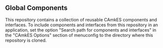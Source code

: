<!--
  Copyright 2017, Data61
  Commonwealth Scientific and Industrial Research Organisation (CSIRO)
  ABN 41 687 119 230.

  This software may be distributed and modified according to the terms of
  the BSD 2-Clause license. Note that NO WARRANTY is provided.
  See "LICENSE_BSD2.txt" for details.

   @TAG(DATA61_BSD)
-->
Global Components
-----------------

This repository contains a collection of reusable CAmkES components and 
interfaces. To include components and interfaces from this repository
in an application, set the option "Search path for components and interfaces" 
in the "CAmkES Options" section of menuconfig to the directory where this
repository is cloned.
